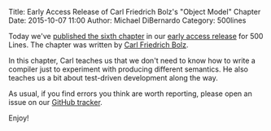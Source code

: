 Title: Early Access Release of Carl Friedrich Bolz's "Object Model" Chapter 
Date: 2015-10-07 11:00
Author: Michael DiBernardo
Category: 500lines

Today we've [published the sixth chapter](http://aosabook.org/en/500L/a-simple-object-model.html) in our [early access
release](http://aosabook.org/blog/2015/09/500-lines-or-less-early-access-web-release/)
for 500 Lines. The chapter was written by [Carl Friedrich Bolz](https://twitter.com/cfbolz).

In this chapter, Carl teaches us that we don't need to know how to write a compiler just to experiment with producing different semantics. He also teaches us a bit about test-driven development along the way. 

As usual, if you find errors you think are worth reporting, please open an issue on our
[GitHub tracker](https://github.com/aosabook/500lines/issues). 

Enjoy!
